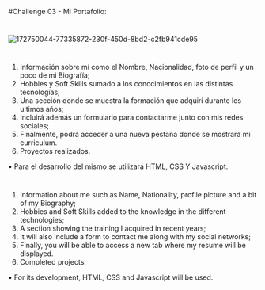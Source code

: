 #Challenge 03 - Mi Portafolio:

#
![172750044-77335872-230f-450d-8bd2-c2fb941cde95](https://user-images.githubusercontent.com/27865066/175985274-df073015-aa56-4f8c-a851-2f1e4a4f9889.png)


#
1.	Información sobre mí como el Nombre, Nacionalidad, foto de perfil y un poco de mi Biografía;
2.	Hobbies y Soft Skills sumado a los conocimientos en las distintas tecnologías;
3.	Una sección donde se muestra la formación que adquirí durante los ultimos años;
4.	Incluirá además un formulario para contactarme junto con mis redes sociales;
5.	Finalmente, podrá acceder a una nueva pestaña donde se mostrará mi curriculum.
6.	Proyectos realizados.

•	Para el desarrollo del mismo se utilizará HTML, CSS Y Javascript.

#
1. Information about me such as Name, Nationality, profile picture and a bit of my Biography;
2. Hobbies and Soft Skills added to the knowledge in the different technologies;
3. A section showing the training I acquired in recent years;
4. It will also include a form to contact me along with my social networks;
5. Finally, you will be able to access a new tab where my resume will be displayed.
6. Completed projects.

• For its development, HTML, CSS and Javascript will be used.
